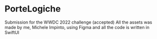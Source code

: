 # PorteLogiche
Submission for the WWDC 2022 challenge (accepted)
All the assets was made by me, Michele Impinto, using Figma and all the code is written in SwiftUI
